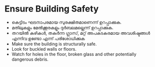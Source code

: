 # Ensure Building Safety

* കെട്ടിടം ഘടനാപരമായ സുരക്ഷിതമാണെന്ന് ഉറപ്പാക്കുക.
* മതിലുകളും മേൽക്കൂരകളും ദുർബലമല്ലെന്ന് ഉറപ്പാക്കുക.
* തറയിൽ കുഴികൾ, തകർന്ന ഗ്ലാസ്, മറ്റ് അപകടകരമായ അവശിഷ്ടങ്ങൾ എന്നിവ ഉണ്ടോ എന്ന് പരിശോധിക്കുക
* Make sure the building is structurally safe.
* Look for buckled walls or floors.
* Watch for holes in the floor, broken glass and other potentially dangerous debris.

